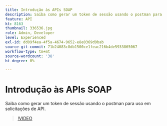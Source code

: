 ```yaml
---
title: Introdução às APIs SOAP
description: Saiba como gerar um token de sessão usando o postman para uso em solicitações de API
feature: API
kt: 8163
thumbnail: 336536.jpg
role: Admin, Developer
level: Experienced
exl-id: dd09f4ea-4f5a-4674-9652-e8e0369d9bab
source-git-commit: 71b24083c8db1500ce1feac216b4de5933865067
workflow-type: tm+mt
source-wordcount: '38'
ht-degree: 0%

---
```


# Introdução às APIs SOAP

Saiba como gerar um token de sessão usando o postman para uso em solicitações de API.

>[!VIDEO](https://video.tv.adobe.com/v/336536?quality=12)

